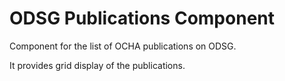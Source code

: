 ODSG Publications Component
===========================

Component for the list of OCHA publications on ODSG.

It provides grid display of the publications.
